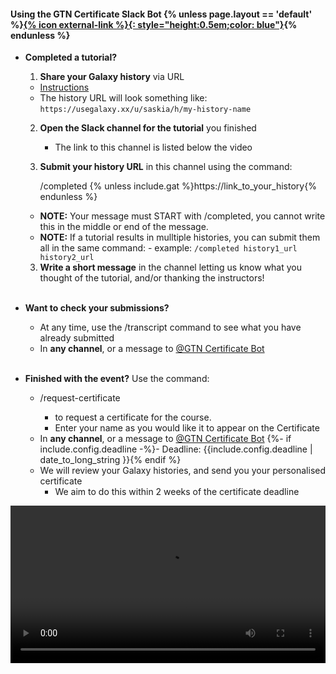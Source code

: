 #### Using the GTN Certificate Slack Bot {% unless page.layout == 'default' %}<a href="{% link certbot.md %}">{% icon external-link %}{: style="height:0.5em;color: blue"}</a>{% endunless %}


- **Completed a tutorial?**
  1. **Share your Galaxy history** via URL
    - [Instructions](https://training.galaxyproject.org/training-material/faqs/galaxy/histories_sharing.html)
    - The history URL will look something like: `https://usegalaxy.xx/u/saskia/h/my-history-name`
  2. **Open the Slack channel for the tutorial** you finished
     - The link to this channel is listed below the video
  2. **Submit your history URL** in this channel using the command:

     /completed {% unless include.gat %}https://link_to_your_history{% endunless %}

    - **NOTE:** Your message must START with /completed, you cannot write this in the middle or end of the message.
    - **NOTE:** If a tutorial results in mulltiple histories, you can submit them all in the same command:
          - example: `/completed history1_url history2_url`
  3. **Write a short message** in the channel letting us know what you thought of the tutorial, and/or thanking the instructors!
<br><br>
- **Want to check your submissions?**
  - At any time, use the /transcript command to see what you have already submitted
  - In **any channel**, or a message to [@GTN Certificate Bot](https://gtnsmrgsbord.slack.com/app_redirect?channel=U02EWBWKWKT)
<br><br>
- **Finished with the event?** Use the command:
  - /request-certificate <Your Full Name>
    - to request a certificate for the course.
    - Enter your name as you would like it to appear on the Certificate
  - In **any channel**, or a message to [@GTN Certificate Bot](https://gtnsmrgsbord.slack.com/app_redirect?channel=U02EWBWKWKT)
  {%- if include.config.deadline -%}- Deadline: {{include.config.deadline | date_to_long_string }}{% endif %}
  - We will review your Galaxy histories, and send you your personalised certificate
    - We aim to do this within 2 weeks of the certificate deadline

<video controls width="100%">
    <source src="{% link assets/images/certbot.mp4 %}"
            type="video/mp4">
    Sorry, your browser doesn't support embedded videos.
</video>
